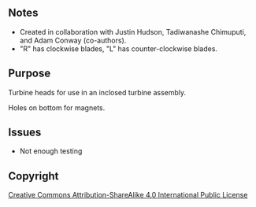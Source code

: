 ## Notes

- Created in collaboration with Justin Hudson, Tadiwanashe Chimuputi, and Adam Conway (co-authors).
- "R" has clockwise blades, "L" has counter-clockwise blades.

## Purpose

Turbine heads for use in an inclosed turbine assembly.

Holes on bottom for magnets.


## Issues

- Not enough testing


## Copyright

[Creative Commons Attribution-ShareAlike 4.0 International Public
License](https://creativecommons.org/licenses/by-sa/4.0/deed.en)
